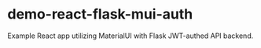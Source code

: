 # demo-react-flask-mui-auth
 Example React app utilizing MaterialUI with Flask JWT-authed API backend.
